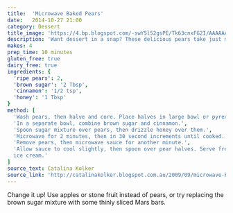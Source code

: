 ```yaml
---
title:  'Microwave Baked Pears'
date:   2014-10-27 21:00
category: Dessert
title_image: 'https://4.bp.blogspot.com/-swY5l52gsPE/Tk63cnxFG2I/AAAAAAAAAJ4/RYV-YN3X4ig/s1600/013.JPG'
description: 'Want dessert in a snap? These delicious pears take just minutes to make'
makes: 4
prep_time: 10 minutes
gluten_free: true
dairy_free: true
ingredients: {
  'ripe pears': 2,
  'brown sugar': '2 Tbsp',
  'cinnamon': '1/2 tsp',
  'honey': '1 Tbsp'
}
method: [
  'Wash pears, then halve and core. Place halves in large bowl or pyrex dish.',
  'In a separate bowl, combine brown sugar and cinnamon.',
  'Spoon sugar mixture over pears, then drizzle honey over them.',
  'Microwave for 2 minutes, then in 30 second increments until cooked.',
  'Remove pears, then microwave sauce for another minute.',
  'Allow sauce to cool slightly, then spoon over pear halves. Serve fresh with
  ice cream.'
]
source_text: Catalina Kolker
source_link: 'http://catalinakolker.blogspot.com.au/2009/09/microwave-baked-pears.html'
---
```

Change it up! Use apples or stone fruit instead of pears, or try replacing the
brown sugar mixture with some thinly sliced Mars bars.
